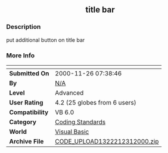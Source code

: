 ﻿<div align="center">

## title bar


</div>

### Description

put additional button on title bar
 
### More Info
 


<span>             |<span>
---                |---
**Submitted On**   |2000-11-26 07:38:46
**By**             |[N/A](https://github.com/Planet-Source-Code/PSCIndex/blob/master/ByAuthor/empty.md)
**Level**          |Advanced
**User Rating**    |4.2 (25 globes from 6 users)
**Compatibility**  |VB 6\.0
**Category**       |[Coding Standards](https://github.com/Planet-Source-Code/PSCIndex/blob/master/ByCategory/coding-standards__1-43.md)
**World**          |[Visual Basic](https://github.com/Planet-Source-Code/PSCIndex/blob/master/ByWorld/visual-basic.md)
**Archive File**   |[CODE\_UPLOAD1322212312000\.zip](https://github.com/Planet-Source-Code/title-bar__1-13991/archive/master.zip)








